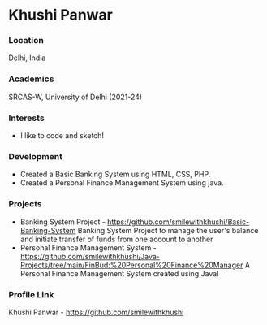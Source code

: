 # Khushi Panwar

### Location

Delhi, India

### Academics

SRCAS-W, University of Delhi (2021-24)

### Interests

- I like to code and sketch!

### Development

- Created a Basic Banking System using HTML, CSS, PHP.
- Created a Personal Finance Management System using java.

### Projects

- Banking System Project - https://github.com/smilewithkhushi/Basic-Banking-System
Banking System Project to manage the user's balance and initiate transfer of funds from one account to another
- Personal Finance Management System - https://github.com/smilewithkhushi/Java-Projects/tree/main/FinBud:%20Personal%20Finance%20Manager
A Personal Finance Management System created using Java!   

### Profile Link

Khushi Panwar - https://github.com/smilewithkhushi
